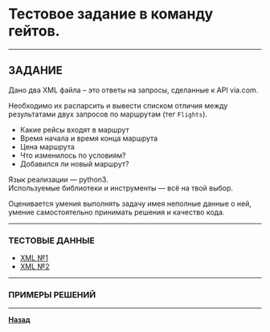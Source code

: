 # Тестовое задание в команду гейтов.

***

## ЗАДАНИЕ

Дано два XML файла – это ответы на запросы, сделанные к API via.com.

Необходимо их распарсить и вывести списком отличия между результатами двух запросов по маршрутам (тег `Flights`).

* Какие рейсы входят в маршрут
* Время начала и время конца маршрута
* Цена маршрута
* Что изменилось по условиям?
* Добавился ли новый маршрут?

Язык реализации — python3.  
Используемые библиотеки и инструменты — всё на твой выбор.  
  
Оценивается умения выполнять задачу имея неполные данные о ней, умение самостоятельно принимать решения и качество кода.


***

### ТЕСТОВЫЕ ДАННЫЕ

- [XML №1](RS_Via-3.xml)
- [XML №2](RS_ViaOW.xml)

***

### ПРИМЕРЫ РЕШЕНИЙ
***

**[Назад](/developer/README.md)**

